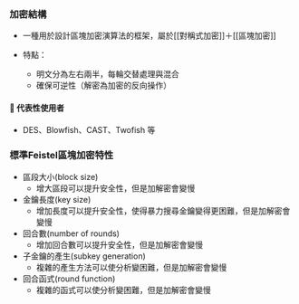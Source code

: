 ### 加密結構

- 一種用於設計區塊加密演算法的框架，屬於[[對稱式加密]]＋[[區塊加密]]
    
- 特點：
    - 明文分為左右兩半，每輪交替處理與混合
    - 確保可逆性（解密為加密的反向操作）
        
#### 🔸 代表性使用者

- DES、Blowfish、CAST、Twofish 等

### 標準Feistel區塊加密特性
 
 - 區段大小(block size)
	 - 增大區段可以提升安全性，但是加解密會變慢
 - 金鑰長度(key size)
	 - 增加長度可以提升安全性，使得暴力搜尋金鑰變得更困難，但是加解密會變慢
 - 回合數(number of rounds)
	 - 增加回合數可以提升安全性，但是加解密會變慢
 - 子金鑰的產生(subkey generation)
	 - 複雜的產生方法可以使分析變困難，但是加解密會變慢
 - 回合函式(round function)
	 - 複雜的函式可以使分析變困難，但是加解密會變慢